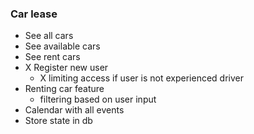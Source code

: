 ### Car lease
- See all cars
- See available cars
- See rent cars
- X Register new user
    - X limiting access if user is not experienced driver
- Renting car feature
    - filtering based on user input
- Calendar with all events
- Store state in db